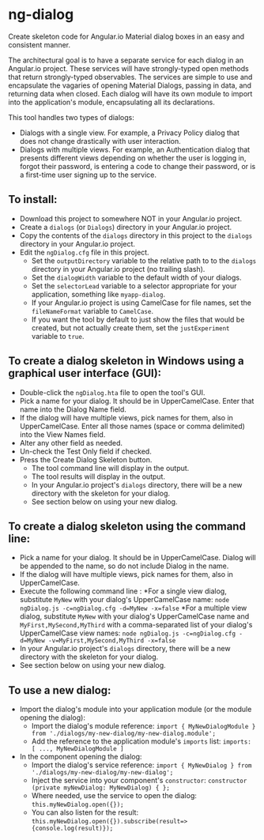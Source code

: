 # ng-dialog

Create skeleton code for Angular.io Material dialog boxes in an easy and consistent manner.

The architectural goal is to have a separate service for each dialog in an Angular.io project. These services will have strongly-typed open methods that return strongly-typed observables. The services are simple to use and encapsulate the vagaries of opening Material Dialogs, passing in data, and returning data when closed. Each dialog will have its own module to import into the application's module, encapsulating all its declarations.

This tool handles two types of dialogs:
* Dialogs with a single view. For example, a Privacy Policy dialog that does not change drastically with user interaction.
* Dialogs with multiple views. For example, an Authentication dialog that presents different views depending on whether the user is logging in, forgot their password, is entering a code to change their password, or is a first-time user signing up to the service.

## To install:
* Download this project to somewhere NOT in your Angular.io project.
* Create a `dialogs` (or `Dialogs`) directory in your Angular.io project.
* Copy the contents of the `dialogs` directory in this project to the `dialogs` directory in your Angular.io project.
* Edit the `ngDialog.cfg` file in this project.
    * Set the `outputDirectory` variable to the relative path to to the `dialogs` directory in your Angular.io project (no trailing slash).
    * Set the `dialogWidth` variable to the default width of your dialogs.
    * Set the `selectorLead` variable to a selector appropriate for your application, something like `myapp-dialog`.
    * If your Angular.io project is using CamelCase for file names, set the `fileNameFormat` variable to `CamelCase`.
    * If you want the tool by default to just show the files that would be created, but not actually create them, set the `justExperiment` variable to `true`.

## To create a dialog skeleton in Windows using a graphical user interface (GUI):
* Double-click the `ngDialog.hta` file to open the tool's GUI.
* Pick a name for your dialog. It should be in UpperCamelCase. Enter that name into the Dialog Name field.
* If the dialog will have multiple views, pick names for them, also in UpperCamelCase. Enter all those names (space or comma delimited) into the View Names field.
* Alter any other field as needed.
* Un-check the Test Only field if checked.
* Press the Create Dialog Skeleton button.
    * The tool command line will display in the output.
    * The tool results will display in the output.
    * In your Angular.io project's `dialogs` directory, there will be a new directory with the skeleton for your dialog.
    * See section below on using your new dialog.

## To create a dialog skeleton using the command line:
* Pick a name for your dialog. It should be in UpperCamelCase. Dialog will be appended to the name, so do not include Dialog in the name.
* If the dialog will have multiple views, pick names for them, also in UpperCamelCase.
* Execute the following command line :
    *For a single view dialog, substitute `MyNew` with your dialog's UpperCamelCase name:
    `node ngDialog.js -c=ngDialog.cfg -d=MyNew -x=false`
    *For a multiple view dialog, substitute `MyNew` with your dialog's UpperCamelCase name and `MyFirst,MySecond,MyThird` with a comma-separated list of your dialog's UpperCamelCase view names:
    `node ngDialog.js -c=ngDialog.cfg -d=MyNew -v=MyFirst,MySecond,MyThird -x=false`
* In your Angular.io project's `dialogs` directory, there will be a new directory with the skeleton for your dialog.
* See section below on using your new dialog.

## To use a new dialog:
* Import the dialog's module into your application module (or the module opening the dialog):
    * Import the dialog's module reference:
    `import { MyNewDialogModule } from './dialogs/my-new-dialog/my-new-dialog.module';`
    * Add the reference to the application module's `imports` list:
    `imports: [ ..., MyNewDialogModule ]`
* In the component opening the dialog:
    * Import the dialog's service reference:
    `import { MyNewDialog } from './dialogs/my-new-dialog/my-new-dialog';`
    * Inject the service into your component's `constructor`:
    `constructor (private myNewDialog: MyNewDialog) { };`
    * Where needed, use the service to open the dialog:
    `this.myNewDialog.open({});`
    * You can also listen for the result:
    `this.myNewDialog.open({}).subscribe(result=>{console.log(result)});`
